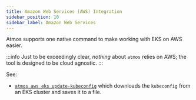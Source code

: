 ```yaml
---
title: Amazon Web Services (AWS) Integration
sidebar_position: 10
sidebar_label: Amazon Web Services
---
```


Atmos supports one native command to make working with EKS on AWS easier. 


:::info
Just to be exceedingly clear, *nothing* about `atmos` relies on AWS; the tool is designed to be cloud agnostic.
:::

See:
* [`atmos aws eks update-kubeconfig`](/cli/commands/aws-eks-update-kubeconfig) which downloads the `kubeconfig` from an EKS cluster and saves it to a file.


